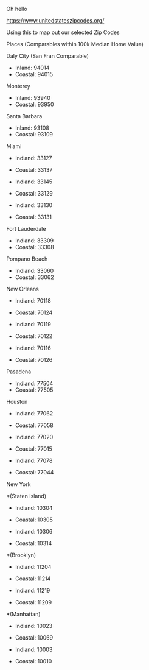 Oh hello

https://www.unitedstateszipcodes.org/

Using this to map out our selected Zip Codes


Places (Comparables within 100k Median Home Value)

Daly City (San Fran Comparable)
- Inland: 94014
- Coastal: 94015

Monterey
- Inland: 93940
- Coastal: 93950

Santa Barbara

- Inland: 93108
- Coastal: 93109

Miami
- Indland: 33127
- Coastal: 33137

- Indland: 33145
- Coastal: 33129

- Indland: 33130
- Coastal: 33131

Fort Lauderdale
- Indland: 33309
- Coastal: 33308

Pompano Beach
- Indland: 33060
- Coastal: 33062

New Orleans

- Indland: 70118
- Coastal: 70124

- Indland: 70119
- Coastal: 70122

- Indland: 70116
- Coastal: 70126

Pasadena
- Indland: 77504
- Coastal: 77505

Houston
- Indland: 77062
- Coastal: 77058

- Indland: 77020
- Coastal: 77015

- Indland: 77078
- Coastal: 77044

New York

*(Staten Island)
- Indland: 10304
- Coastal: 10305

- Indland: 10306
- Coastal: 10314

*(Brooklyn)
- Indland: 11204
- Coastal: 11214

- Indland: 11219
- Coastal: 11209

*(Manhattan)
- Indland: 10023
- Coastal: 10069

- Indland: 10003
- Coastal: 10010





